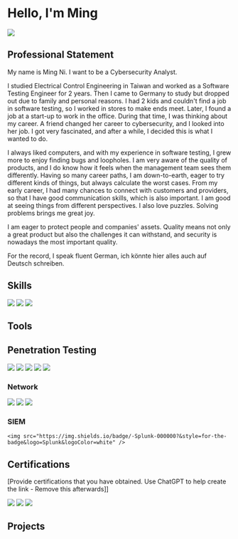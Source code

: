# Hello, I'm Ming
<a href="https://www.linkedin.com/in/ming-ni-579b3bb9/"><img src="https://img.shields.io/badge/-LinkedIn-0072b1?&style=for-the-badge&logo=linkedin&logoColor=white" /></a>

## Professional Statement



My name is Ming Ni. I want to be a Cybersecurity Analyst.

I studied Electrical Control Engineering in Taiwan and worked as a Software Testing Engineer for 2 years. Then I came to Germany to study but dropped out due to family and personal reasons. I had 2 kids and couldn't find a job in software testing, so I worked in stores to make ends meet. Later, I found a job at a start-up to work in the office. During that time, I was thinking about my career. A friend changed her career to cybersecurity, and I looked into her job. I got very fascinated, and after a while, I decided this is what I wanted to do.

I always liked computers, and with my experience in software testing, I grew more to enjoy finding bugs and loopholes. I am very aware of the quality of products, and I do know how it feels when the management team sees them differently. Having so many career paths, I am down-to-earth, eager to try different kinds of things, but always calculate the worst cases. From my early career, I had many chances to connect with customers and providers, so that I have good communication skills, which is also important. I am good at seeing things from different perspectives. I also love puzzles. Solving problems brings me great joy.

I am eager to protect people and companies' assets. Quality means not only a great product but also the challenges it can withstand, and security is nowadays the most important quality.

For the record, I speak fluent German, ich könnte hier alles auch auf Deutsch schreiben.


## Skills
<div>
  <img src="https://img.shields.io/badge/-Python-green?&style=for-the-badge&logo=Python&logoColor=white" />
  <img src="https://img.shields.io/badge/-Linux-green?&style=for-the-badge&logo=Linux&logoColor=white" />
  <img src="https://img.shields.io/badge/-Powershell-green?&style=for-the-badge&logo=Powershell&logoColor=white" />
</div>


## Tools

## Penetration Testing
<div>
  <img src="https://img.shields.io/badge/-John%20the%20Ripper-orange?&style=for-the-badge&logo=John%20the%20Ripper&logoColor=white" />
  <img src="https://img.shields.io/badge/-Burp%20Suite-orange?&style=for-the-badge&logo=Burp%20Suite&logoColor=white" />
  <img src="https://img.shields.io/badge/-Metasploit-red?&style=for-the-badge&logo=Metasploit&logoColor=white" />
  <img src="https://img.shields.io/badge/-Hydra-purple?&style=for-the-badge&logo=Hydra&logoColor=white" />
  <img src="https://img.shields.io/badge/-Nmap-orange?&style=for-the-badge&logo=Nmap&logoColor=white" />
</div>

### Network
<div>
    <img src="https://img.shields.io/badge/-Wireshark-1679A7?&style=for-the-badge&logo=Wireshark&logoColor=white" />
    <img src="https://img.shields.io/badge/-Suricata-EF3B2D?&style=for-the-badge&logo=Suricata&logoColor=white" />
    <img src="https://img.shields.io/badge/-Snort-blue?&style=for-the-badge&logo=Snort&logoColor=white" />
</div>

<!--.### Endpoint
<div>
    <img src="https://img.shields.io/badge/-Microsoft_Defender_for_Endpoint-00A4EF?&style=for-the-badge&logo=Microsoft&logoColor=white" />
    <img src="https://img.shields.io/badge/-Velociraptor-4B275F?&style=for-the-badge&logo=Velociraptor&logoColor=white" />
</div>-->

### SIEM
<div>
 
    <img src="https://img.shields.io/badge/-Splunk-000000?&style=for-the-badge&logo=Splunk&logoColor=white" />
</div>

## Certifications
[Provide certifications that you have obtained. Use ChatGPT to help create the link - Remove this afterwards]]
<div>
<img src="https://img.shields.io/badge/-Google%20Cybersecurity-blue?&style=for-the-badge&logo=data:image/svg+xml;base64,PHN2ZyB4bWxucz0iaHR0cDovL3d3dy533cub3JnLzIwMDAvc3ZnIiB2aWV3Qm94PSIwIDAgMzIgMzIiIHhtbGnsPSJodHRwOi8vd3d3LnczLm9yZy8xOTk5L3hodG1sIj48cGF0aCBkPSJNMTYgNyBMNiAxNi44MyAxNS4xNyAyMiAyNS42NyAxNi44MyAyNyAxNiAyNyAxNCAyMi4zMyAxNS44MyAxNiAzLjE3IDYgNy4xNyAxNi44MyAgWiIvPjwvc3ZnPg==&logoColor=white" />
<img src="https://img.shields.io/badge/-TryHackMe%20Jr.%20Penetration%20Tester-green?&style=for-the-badge&logo=TryHackMe&logoColor=white" />
<img src="https://img.shields.io/badge/-TryHackMe%20Security%20Engineer-blue?&style=for-the-badge&logo=TryHackMe&logoColor=white" />

</div>

## Projects



